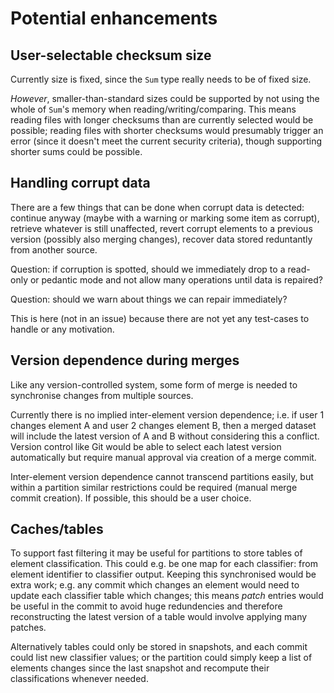Potential enhancements
======================

User-selectable checksum size
-----------------------------

Currently size is fixed, since the `Sum` type really needs to be of fixed size.

*However*, smaller-than-standard sizes could be supported by not using the whole
of `Sum`'s memory when reading/writing/comparing. This means reading files with longer
checksums than are currently selected would be possible; reading files with shorter
checksums would presumably trigger an error (since it doesn't meet the current
security criteria), though supporting shorter sums could be possible.


Handling corrupt data
---------------------

There are a few things that can be done when corrupt data is detected: continue
anyway (maybe with a warning or marking some item as corrupt), retrieve whatever
is still unaffected, revert corrupt elements to a previous version (possibly also
merging changes), recover data stored reduntantly from another source.

Question: if corruption is spotted, should we immediately drop to a read-only
or pedantic mode and not allow many operations until data is repaired?

Question: should we warn about things we can repair immediately?

This is here (not in an issue) because there are not yet any test-cases to handle
or any motivation.


Version dependence during merges
---------------

Like any version-controlled system, some form of merge is needed to synchronise
changes from multiple sources.

Currently there is no implied inter-element version dependence; i.e. if user 1
changes element A and user 2 changes element B, then a merged dataset will
include the latest version of A and B without considering this a conflict.
Version control like Git would be able to select each latest version
automatically but require manual approval via creation of a merge commit.

Inter-element version dependence cannot transcend partitions easily, but within
a partition similar restrictions could be required (manual merge commit
creation). If possible, this should be a user choice.


Caches/tables
-------------

To support fast filtering it may be useful for partitions to store tables of
element classification. This could e.g. be one map for each classifier: from
element identifier to classifier output. Keeping this synchronised would be
extra work; e.g. any commit which changes an element would need to update each
classifier table which changes; this means *patch* entries would be useful in
the commit to avoid huge redundencies and therefore reconstructing the latest
version of a table would involve applying many patches.

Alternatively tables could only be stored in snapshots, and each commit could
list new classifier values; or the partition could simply keep a list of
elements changes since the last snapshot and recompute their classifications
whenever needed.
